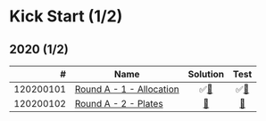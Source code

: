 # Kick Start (1/2)

## 2020 (1/2)

|         # | Name                                  | Solution                              | Test                               |
|----------:|---------------------------------------|:-------------------------------------:|:----------------------------------:|
| 120200101 | [Round A - 1 - Allocation][120200101] | &#9989;[&#128190;][120200101solution] | &#9989;[&#128190;][120200101tests] |
| 120200102 | [Round A - 2 - Plates][120200102]     | [&#128190;][120200102solution]        | [&#128190;][120200102tests]        |

[120200101]: https://codingcompetitions.withgoogle.com/kickstart/round/000000000019ffc7/00000000001d3f56
[120200102]: https://codingcompetitions.withgoogle.com/kickstart/round/000000000019ffc7/00000000001d40bb

[120200101solution]: src/main/java/org/ck/codingcompetitions/kickstart/year2020/rounda/problem1/Solution.java
[120200102solution]: src/main/java/org/ck/codingcompetitions/kickstart/year2020/rounda/problem2/Solution.java

[120200101tests]: src/test/java/org/ck/codingcompetitions/kickstart/year2020/rounda/problem1/SolutionTest.java
[120200102tests]: src/test/java/org/ck/codingcompetitions/kickstart/year2020/rounda/problem2/SolutionTest.java

